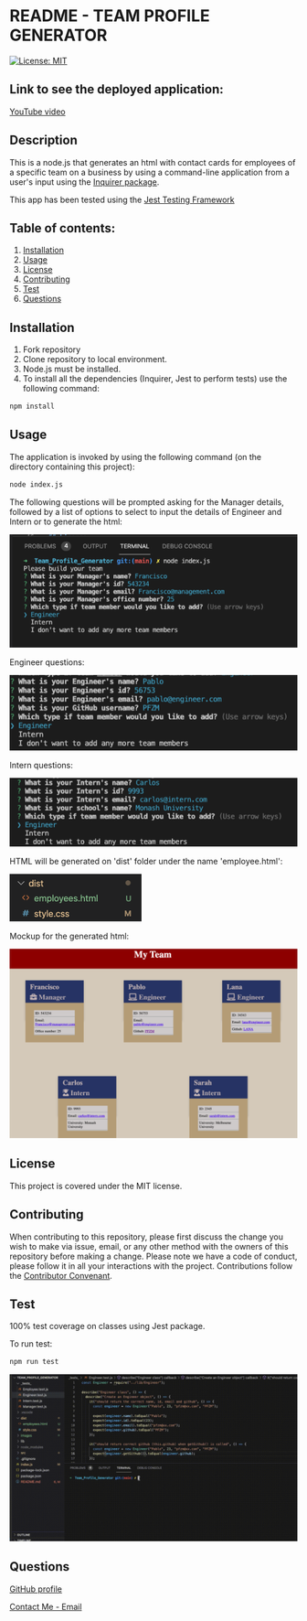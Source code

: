 # README - TEAM PROFILE GENERATOR

[![License: MIT](https://img.shields.io/badge/License-MIT-yellow.svg)](https://opensource.org/licenses/MIT)

## Link to see the deployed application:

[YouTube video](https://youtu.be/ThEISjwUbnQ)

## Description

This is a node.js that generates an html with contact cards for employees of a specific team on a business by using a command-line application from a user's input using the [Inquirer package](https://www.npmjs.com/package/inquirer).

This app has been tested using the [Jest Testing Framework](https://jestjs.io/)

## Table of contents:

1. [Installation](#installation)
2. [Usage](#usage)
3. [License](#license)
4. [Contributing](#contributing)
5. [Test](test)
6. [Questions](#questions)

## Installation

1. Fork repository
2. Clone repository to local environment.
3. Node.js must be installed.
4. To install all the dependencies (Inquirer, Jest to perform tests) use the following command:

```bash
npm install
```

## Usage

The application is invoked by using the following command (on the directory containing this project):

```bash
node index.js
```

The following questions will be prompted asking for the Manager details, followed by a list of options to select to input the details of Engineer and Intern or to generate the html:

![Manager Questions](./images/manager.png)

Engineer questions:

![Engineer Questions](./images/engineer.png)

Intern questions:

![Intern Questions](./images/intern.png)

HTML will be generated on 'dist' folder under the name 'employee.html':

![dist folder](./images/dist.png)

Mockup for the generated html:

![employees.html](./images/employeeshtml.png)

## License

This project is covered under the MIT license.

## Contributing

When contributing to this repository, please first discuss the change you wish to make via issue, email, or any other method with the owners of this repository before making a change.
Please note we have a code of conduct, please follow it in all your interactions with the project.
Contributions follow the [Contributor Convenant](http://contributor-covenant.org/version/1/4/).

## Test

100% test coverage on classes using Jest package.

To run test:

```bash
npm run test
```

![test](./images/test.gif)

## Questions

[GitHub profile](http://github.com/PFZM)

[Contact Me - Email](mailto:pfzm@hotmail.com)
